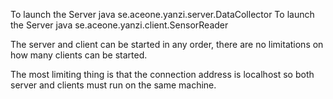 To launch the Server java se.aceone.yanzi.server.DataCollector
To launch the Server java se.aceone.yanzi.client.SensorReader

The server and client can be started in any order, there are no limitations on how many clients can be started.

The most limiting thing is that the connection address is localhost so both server and clients must run on the same machine.
